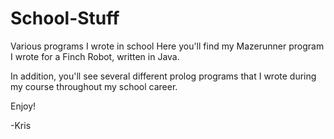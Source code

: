# School-Stuff
Various programs I wrote in school
Here you'll find my Mazerunner program I wrote for a Finch Robot, written in Java.

In addition, you'll see several different prolog programs that I wrote during my course throughout my school career.

Enjoy!

-Kris
